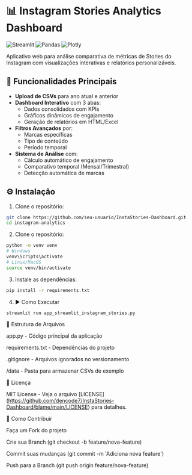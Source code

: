 # 📊 Instagram Stories Analytics Dashboard

![Streamlit](https://img.shields.io/badge/Streamlit-FF4B4B?style=for-the-badge&logo=Streamlit&logoColor=white)
![Pandas](https://img.shields.io/badge/Pandas-2C2D72?style=for-the-badge&logo=pandas&logoColor=white)
![Plotly](https://img.shields.io/badge/Plotly-239120?style=for-the-badge&logo=plotly&logoColor=white)

Aplicativo web para análise comparativa de métricas de Stories do Instagram com visualizações interativas e relatórios personalizáveis.

## 🚀 Funcionalidades Principais

- **Upload de CSVs** para ano atual e anterior
- **Dashboard Interativo** com 3 abas:
  - Dados consolidados com KPIs
  - Gráficos dinâmicos de engajamento
  - Geração de relatórios em HTML/Excel
- **Filtros Avançados** por:
  - Marcas específicas
  - Tipo de conteúdo
  - Período temporal
- **Sistema de Análise** com:
  - Cálculo automático de engajamento
  - Comparativo temporal (Mensal/Trimestral)
  - Detecção automática de marcas

## ⚙️ Instalação

1. Clone o repositório:
```bash
git clone https://github.com/seu-usuario/InstaStories-Dashboard.git
cd instagram-analytics
```
2. Clone o repositório:
```bash
python -m venv venv
# Windows
venv\Scripts\activate
# Linux/MacOS
source venv/bin/activate
```
3. Instale as dependências:
```bash
pip install -r requirements.txt
```
4. ▶️ Como Executar
```bash
streamlit run app_streamlit_instagram_stories.py
```
📂 Estrutura de Arquivos

app.py - Código principal da aplicação

requirements.txt - Dependências do projeto

.gitignore - Arquivos ignorados no versionamento

/data - Pasta para armazenar CSVs de exemplo

📄 Licença

MIT License - Veja o arquivo [LICENSE] (https://github.com/dencode7/InstaStories-Dashboard/blame/main/LICENSE) para detalhes.

🤝 Como Contribuir

Faça um Fork do projeto

Crie sua Branch (git checkout -b feature/nova-feature)

Commit suas mudanças (git commit -m 'Adiciona nova feature')

Push para a Branch (git push origin feature/nova-feature)
